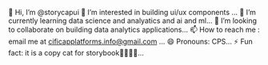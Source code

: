 👋 Hi, I’m @storycapui
👀 I’m interested in building ui/ux components ...
🌱 I’m currently learning data science and analyatics and ai and ml...
💞️ I’m looking to collaborate on building data analytics applications...
📫 How to reach me : email me at cificapplatforms.info@gmail.com ...
😄 Pronouns: CPS...
⚡ Fun fact: it is a copy cat for storybook🤣🤣🤣🤣...
